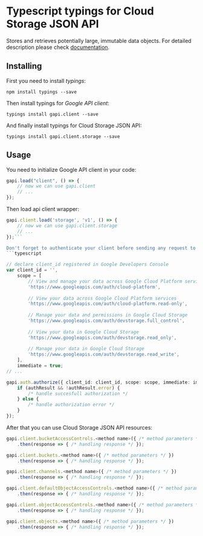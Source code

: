 # Typescript typings for Cloud Storage JSON API
Stores and retrieves potentially large, immutable data objects.
For detailed description please check [documentation](https://developers.google.com/storage/docs/json_api/).

## Installing

First you need to install *typings*:
```
npm install typings --save 
```

Then install typings for *Google API client*:
```
typings install gapi.client --save 
```

And finally install typings for Cloud Storage JSON API:
```
typings install gapi.client.storage --save 
```

## Usage

You need to initialize Google API client in your code:
```typescript
gapi.load("client", () => { 
    // now we can use gapi.client
    // ... 
});
```

Then load api client wrapper:
```typescript
gapi.client.load('storage', 'v1', () => {
    // now we can use gapi.client.storage
    // ... 
});```

Don't forget to authenticate your client before sending any request to resources:
```typescript

// declare client_id registered in Google Developers Console
var client_id = '',
    scope = [     
        // View and manage your data across Google Cloud Platform services
        'https://www.googleapis.com/auth/cloud-platform',
    
        // View your data across Google Cloud Platform services
        'https://www.googleapis.com/auth/cloud-platform.read-only',
    
        // Manage your data and permissions in Google Cloud Storage
        'https://www.googleapis.com/auth/devstorage.full_control',
    
        // View your data in Google Cloud Storage
        'https://www.googleapis.com/auth/devstorage.read_only',
    
        // Manage your data in Google Cloud Storage
        'https://www.googleapis.com/auth/devstorage.read_write',
    ],
    immediate = true;
// ...

gapi.auth.authorize({ client_id: client_id, scope: scope, immediate: immediate }, authResult => {
    if (authResult && !authResult.error) {
        /* handle succesfull authorization */
    } else {
        /* handle authorization error */
    }
});            
```

After that you can use Cloud Storage JSON API resources:

```typescript
gapi.client.bucketAccessControls.<method name>({ /* method parameters */ })
    .then(response => { /* handling response */ });

gapi.client.buckets.<method name>({ /* method parameters */ })
    .then(response => { /* handling response */ });

gapi.client.channels.<method name>({ /* method parameters */ })
    .then(response => { /* handling response */ });

gapi.client.defaultObjectAccessControls.<method name>({ /* method parameters */ })
    .then(response => { /* handling response */ });

gapi.client.objectAccessControls.<method name>({ /* method parameters */ })
    .then(response => { /* handling response */ });

gapi.client.objects.<method name>({ /* method parameters */ })
    .then(response => { /* handling response */ });
```